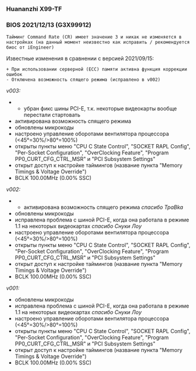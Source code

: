 ### Huananzhi X99-TF
### BIOS 2021/12/13 (G3X99912)

    Тайминг Command Rate (CR) имеет значение 3 и никак не изменяется в настройках (на данный момент неизвестно как исправить / рекомендуется биос от iEngineer)

Известные изменения в сравнении с версией 2021/09/15:

    + При использовании серверной (ECC) памяти активна функция коррекции ошибок
	- Отключена возможность спящего режима (исправлено в v002)

*v003:*
* - убран фикс шины PCI-E, т.к. некоторые видеокарты вообще перестали стартовать
* активирована возможность спящего режима
* обновлены микрокоды
* настроено управление оборотами вентилятора процессора (<45°=30%/>80°=100%)
* открыты пункты меню "CPU C State Control", "SOCKET RAPL Config", "Per-Socket Configuration", "OverClocking Feature", "Program PP0_CURT_CFG_CTRL_MSR" и "PCI Subsystem Settings"
* открыт доступ к настройке таймингов (название пункта "Memory Timings & Voltage Override")
* BCLK 100.00MHz (0.00% SSC)

*v002:*
* + активирована возможность спящего режима *спасибо TpaBka*
* обновлены микрокоды
* исправлена проблема с шиной PCI-E, когда она работала в режиме 1.1 на некоторых видеокартах *спасибо Снуки Лоу*
* настроено управление оборотами вентилятора процессора (<45°=30%/>80°=100%)
* открыты пункты меню "CPU C State Control", "SOCKET RAPL Config", "Per-Socket Configuration", "OverClocking Feature", "Program PP0_CURT_CFG_CTRL_MSR" и "PCI Subsystem Settings"
* открыт доступ к настройке таймингов (название пункта "Memory Timings & Voltage Override")
* BCLK 100.00MHz (0.00% SSC)

*v001:*
* обновлены микрокоды
* исправлена проблема с шиной PCI-E, когда она работала в режиме 1.1 на некоторых видеокартах *спасибо Снуки Лоу*
* настроено управление оборотами вентилятора процессора (<45°=30%/>80°=100%)
* открыты пункты меню "CPU C State Control", "SOCKET RAPL Config", "Per-Socket Configuration", "OverClocking Feature", "Program PP0_CURT_CFG_CTRL_MSR" и "PCI Subsystem Settings"
* открыт доступ к настройке таймингов (название пункта "Memory Timings & Voltage Override")
* BCLK 100.00MHz (0.00% SSC)
